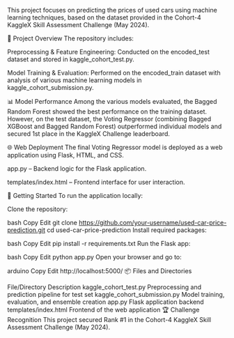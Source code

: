 This project focuses on predicting the prices of used cars using machine learning techniques, based on the dataset provided in the Cohort-4 KaggleX Skill Assessment Challenge (May 2024).

📁 Project Overview
The repository includes:

Preprocessing & Feature Engineering: Conducted on the encoded_test dataset and stored in kaggle_cohort_test.py.

Model Training & Evaluation: Performed on the encoded_train dataset with analysis of various machine learning models in kaggle_cohort_submission.py.

📊 Model Performance
Among the various models evaluated, the Bagged Random Forest showed the best performance on the training dataset. However, on the test dataset, the Voting Regressor (combining Bagged XGBoost and Bagged Random Forest) outperformed individual models and secured 1st place in the KaggleX Challenge leaderboard.

🌐 Web Deployment
The final Voting Regressor model is deployed as a web application using Flask, HTML, and CSS.

app.py – Backend logic for the Flask application.

templates/index.html – Frontend interface for user interaction.

🚀 Getting Started
To run the application locally:

Clone the repository:

bash
Copy
Edit
git clone https://github.com/your-username/used-car-price-prediction.git
cd used-car-price-prediction
Install required packages:

bash
Copy
Edit
pip install -r requirements.txt
Run the Flask app:

bash
Copy
Edit
python app.py
Open your browser and go to:

arduino
Copy
Edit
http://localhost:5000/
📦 Files and Directories

File/Directory	Description
kaggle_cohort_test.py	Preprocessing and prediction pipeline for test set
kaggle_cohort_submission.py	Model training, evaluation, and ensemble creation
app.py	Flask application backend
templates/index.html	Frontend of the web application
🏆 Challenge Recognition
This project secured Rank #1 in the Cohort-4 KaggleX Skill Assessment Challenge (May 2024).
